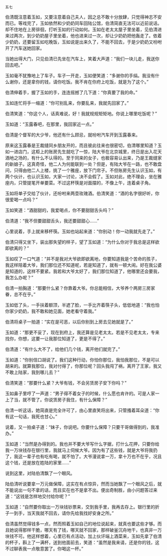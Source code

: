     五七 

   伯清既注意着玉如，又要注意着自己夫人，因之总不敢十分放肆，只觉得神志不安而已。等戏完了，玉如依然和少奶奶同车回陆公馆，伯清简直无法可以近前说话。却不住地在上房徘徊，打听玉如的行动如何。玉如在老太太屋子里坐着，见伯清进来过两次，到少奶奶屋子里坐着，他也进来过一次，却让少奶奶把他轰走了。依着少奶奶，还要留玉如吃晚饭，玉如说是出来久了，不能不回去，于是少奶奶又吩咐开了汽车送她回家。

   当她出得大门，只见伯清已先坐在汽车上，笑着大声道：“我们一块儿走，我送你回去吧。”

   玉如毫不犹豫地上了车子。车子一开走，玉如便笑道：“多谢你的手绢。我没有什么谢你，还是拿你的钱，请你吃饭。我不肯在你府上吃饭，就是为了这个。”

   伯清伸着手，握了玉如的手，连连摇撼了几下道：“你真要了我的命。”

   玉如连忙将手一缩道：“你可别乱来，你要乱来，我就先回家了。”

   伯清笑道：“你这个人，话真难说，好！我就规规矩矩地。你说上哪里吃饭呢？”

   玉如道：“玉露春吧，在那里，我回家近一点。”

   伯清是个督军的大少爷，他还有什么顾忌，就吩咐汽车开到玉露春来。

   原来这玉露春是王裁缝同乡朋友开的，而且彼此往来也很密切，伯清哪里知道？玉如一进店门，这柜上的账房先生就吃了一惊，陆大爷在北京城里，终日是出入花天酒地之场的，有什么不认得的。至于同来的女子，也极容易认出来，乃是王裁缝家的新娘子。这真奇怪，他二人为何能联到一处？但是，有陆大爷在一路，也不敢盘问，只得由他二人上楼，挑了一个雅座，放下门帘子。不但账房先生认识玉如，有两个伙计，也认识玉如，大家一讨论，决不会假了。玉如对此，绝不理会，坐在雅座内，只管提笔开单要菜。不过这杯筷是对面摆的，不像上午，连着桌子角。

   玉如将单子交给了伙计，还吩咐来两壶玫瑰酒。伯清笑道：“酒的名字很好听，你很爱喝一点吗？”

   玉如笑道：“酒甜甜的，我爱喝点，你不要甜甜舌头吗？”

   伯清道：“我不但要甜甜舌头，我还要甜甜心……”

   心里说着，手上就来移杯筷。玉如也站起来道：“你别动！你一动我就先走了。”

   伯清只得又坐下，装出那失望的样子，望了玉如道：“为什么你对于我总是这样欲即欲离的？”

   玉如叹了一口气道：“并不是我对大爷欲即欲离地，你要知道我是个苦命的孩子，我这样陪着大爷，我们那位还不知道呢，若是知道了，就有一顿大闹。好在我公婆是知道的，这样不要紧。我若和大爷太好了，我们那位知道了，他哪里还会要我，我怎么办呢？”

   伯清一拍胸道：“那要什么紧？你靠着大爷。你总能相信，大爷养个两房三房家眷，总不在乎。”

   玉如低了头，一手扶着额顶，半遮了脸，一手比齐着筷子头，低低地道：“我也怕你家少奶奶，我不敢和她见面，她老看守着我。”

   伯清将桌子一拍道：“实在是可恶，以后你别到上房去见她就是了。”

   玉如道：“那更不妥了，现在到府上，我还算是见老太太。若是不见老太太，专来找你，你想，这要一让我那位知道了，更是不得了。”

   伯清道：“有什么大不了，给他们几个钱，离开他们就完了。”

   玉如道：“你别信口胡说了。我们这种行动，你怕你那位，我怕我那位，不是可以胡来的。就算我那位，我对付得了，你那位呢？回头我闯了祸，离开了王家，我又不敢上陆家，我到哪儿去？”

   伯清笑道：“那要什么紧？大爷有钱，不会另赁房子安下你吗？”

   玉如鼻子里哼了一声道：“男子得不着女子的时候，什么愿也肯许的。可是人家一上了当，就不管了。你说赁房子我住，有什么保障？”

   伯清一听这话，她简直是完全许可了，由心里直笑将出来，只管搔着耳朵道：“你有这一句话，我死也甘心。”

   说着，又一拍桌子道：“妹子，你说吧。你要什么保障？只要干哥做得到的，我准办。”

   玉如道：“当然是办得到的。我也并不要大爷写什么字据，打什么花押，只要你给我一万块钱存在银行里，我就马上伺候大爷。因为有了这些钱，就是大爷将我扔了，我这一辈子也有吃有喝，就不怕了。大爷漫说拿一万，拿十万也不在乎，况且这个钱，还是放在姓陆的家里……”

   说到这里，对陆伯清飘了一个眼风。

   陆伯清听说要拿一万元做保障，这实在有点惊异，然而当她飘了一个眼风之后，就不能说出一句不拿的话，而且实在也不是拿不出。便出奇制胜，由小问题答过来道：“这钱是怎样地交付给你呢？”

   玉如道：“自然要你取出一万块钱钞票来，交到我手里，我再去存上。银行里的折子一到手，当天我就不回去，请你先给我找好安身之所。”

   伯清虽然觉得钱多一点，然而照着玉如自己的地位说起来，就真也要这些才够。而且她说得那样干脆，哪天有了钱，哪天就不回家，那样破釜沉舟地干，也真非一万块钱不可。他这样想着，心里已有点活动，加上伙讦端上酒菜来，玉如先拿了伯清的杯子，斟上了一满杯，送到他面前去，笑道：“虽然是我来请，还是你的钱，这不过聊表我一点敬意罢了。你喝这一杯。”

